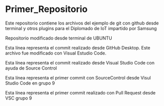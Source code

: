 # Primer_Repositorio
Este repositorio contiene los archivos del ejemplo de git con github desde terminal y otros plugins para el Diplomado de IoT impartido por Samsung

Repositorio modificado desde terminal de UBUNTU

Esta línea representa el commit realizado desde GitHub Desktop. Este archivo fue modificado con Visual Estudio Code.

Esta línea representa el commit realizado desde Visual Studio Code con ayuda de Source Control 

Esta línea representa el primer commit con SourceControl desde Visul Studio Code en grupo 9

Esta línea representa el primer commit realizado con Pull Request desde VSC grupo 9

